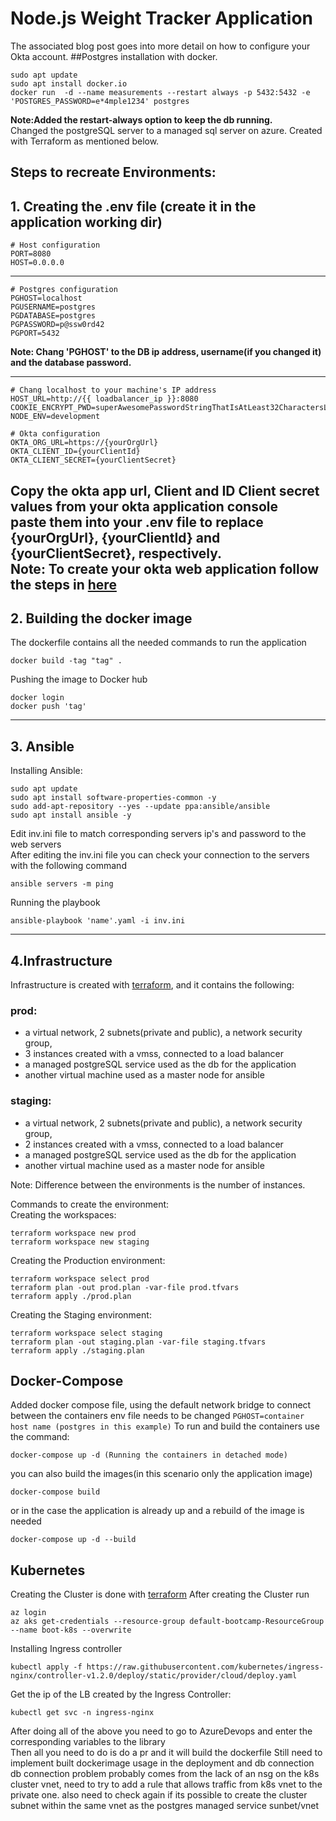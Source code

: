 # Node.js Weight Tracker Application

The associated blog post goes into more detail on how to configure your Okta account.
##Postgres 
installation with docker.</br>
```
sudo apt update
sudo apt install docker.io
docker run  -d --name measurements --restart always -p 5432:5432 -e 'POSTGRES_PASSWORD=e*4mple1234' postgres
```
**Note:Added the restart-always option to keep the db running. <br>**
Changed the postgreSQL server to a managed sql server on azure. Created with Terraform as mentioned below.
## Steps to recreate Environments:
## **1. Creating the .env file (create it in the application working dir)**
    # Host configuration
    PORT=8080
    HOST=0.0.0.0
------
    # Postgres configuration 
    PGHOST=localhost
    PGUSERNAME=postgres
    PGDATABASE=postgres
    PGPASSWORD=p@ssw0rd42
    PGPORT=5432

**Note: Chang 'PGHOST' to the DB ip address, username(if you changed it) and the database password.**

-----
    # Chang localhost to your machine's IP address
    HOST_URL=http://{{ loadbalancer_ip }}:8080
    COOKIE_ENCRYPT_PWD=superAwesomePasswordStringThatIsAtLeast32CharactersLong!
    NODE_ENV=development
    
    # Okta configuration
    OKTA_ORG_URL=https://{yourOrgUrl}
    OKTA_CLIENT_ID={yourClientId}
    OKTA_CLIENT_SECRET={yourClientSecret}
Copy the okta app url, Client and ID Client secret values from your okta application console</br>
paste them into your .env file to replace {yourOrgUrl}, {yourClientId} and {yourClientSecret}, respectively.</br>
**Note: To create your okta web application follow the steps in [here](https://github.com/Shossi/bootcamp-app/blob/master/docs/blog-post.md)**
--------

## **2. Building the docker image**
The dockerfile contains all the needed commands to run the application
```
docker build -tag "tag" .
```
Pushing the image to Docker hub
```
docker login
docker push 'tag'
```
------------------
## **3. Ansible**
Installing Ansible: 
```
sudo apt update
sudo apt install software-properties-common -y
sudo add-apt-repository --yes --update ppa:ansible/ansible
sudo apt install ansible -y
```
Edit inv.ini file to match corresponding servers ip's and password to the web servers</br>
After editing the inv.ini file you can check your connection to the servers with the following command </br>
```
ansible servers -m ping
```
Running the playbook
```
ansible-playbook 'name'.yaml -i inv.ini
```
---------------
## 4.Infrastructure
Infrastructure is created with [terraform](https://github.com/Shossi/Terraform-Weight), and it contains the following: </br>

### **prod:**</br>
- a virtual network, 2 subnets(private and public), a network security group,
- 3 instances created with a vmss, connected to a load balancer
- a managed postgreSQL service used as the db for the application
- another virtual machine used as a master node for ansible</br>
### **staging:**
- a virtual network, 2 subnets(private and public), a network security group,
- 2 instances created with a vmss, connected to a load balancer
- a managed postgreSQL service used as the db for the application
- another virtual machine used as a master node for ansible

Note: Difference between the environments is the number of instances.

Commands to create the environment: </br>
Creating the workspaces:
```
terraform workspace new prod
terraform workspace new staging 
```
Creating the Production environment:
```
terraform workspace select prod
terraform plan -out prod.plan -var-file prod.tfvars
terraform apply ./prod.plan
```
Creating the Staging environment:
```
terraform workspace select staging
terraform plan -out staging.plan -var-file staging.tfvars
terraform apply ./staging.plan
```

## Docker-Compose 
Added docker compose file, using the default network bridge to connect between the containers
env file needs to be changed 
`PGHOST=container host name (postgres in this example)`
To run and build the containers use the command:
```
docker-compose up -d (Running the containers in detached mode)
```
you can also build the images(in this scenario only the application image)
```
docker-compose build
```

or in the case the application is already up and a rebuild of the image is needed
```
docker-compose up -d --build
```
## Kubernetes
Creating the Cluster is done with [terraform](https://github.com/Shossi/Terraform-Weight)
After creating the Cluster run
```
az login
az aks get-credentials --resource-group default-bootcamp-ResourceGroup --name boot-k8s --overwrite
```
Installing Ingress controller</br>
```
kubectl apply -f https://raw.githubusercontent.com/kubernetes/ingress-nginx/controller-v1.2.0/deploy/static/provider/cloud/deploy.yaml
```
Get the ip of the LB created by the Ingress Controller:</br>
```
kubectl get svc -n ingress-nginx
```
After doing all of the above you need to go to AzureDevops and enter the corresponding variables to the library</br>
Then all you need to do is do a pr and it will build the dockerfile
Still need to implement built dockerimage usage in the deployment and db connection
db connection problem probably comes from the lack of an nsg on the k8s cluster vnet, need to try to add a rule that allows traffic from k8s vnet to the private one.
also need to check again if its possible to create the cluster subnet within the same vnet as the postgres managed service sunbet/vnet